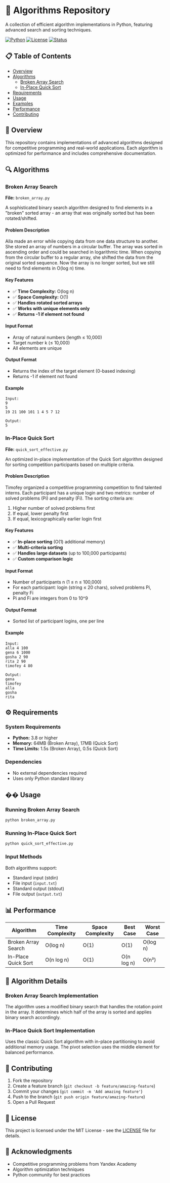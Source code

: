 # 🚀 Algorithms Repository

A collection of efficient algorithm implementations in Python, featuring advanced search and sorting techniques.

[![Python](https://img.shields.io/badge/Python-3.8+-blue.svg)](https://www.python.org/downloads/)
[![License](https://img.shields.io/badge/License-MIT-green.svg)](LICENSE)
[![Status](https://img.shields.io/badge/Status-Active-brightgreen.svg)]()

## 📋 Table of Contents

- [Overview](#overview)
- [Algorithms](#algorithms)
  - [Broken Array Search](#broken-array-search)
  - [In-Place Quick Sort](#in-place-quick-sort)
- [Requirements](#requirements)
- [Usage](#usage)
- [Examples](#examples)
- [Performance](#performance)
- [Contributing](#contributing)

## 🎯 Overview

This repository contains implementations of advanced algorithms designed for competitive programming and real-world applications. Each algorithm is optimized for performance and includes comprehensive documentation.

## 🔍 Algorithms

### Broken Array Search

**File:** `broken_array.py`

A sophisticated binary search algorithm designed to find elements in a "broken" sorted array - an array that was originally sorted but has been rotated/shifted.

#### Problem Description
Alla made an error while copying data from one data structure to another. She stored an array of numbers in a circular buffer. The array was sorted in ascending order and could be searched in logarithmic time. When copying from the circular buffer to a regular array, she shifted the data from the original sorted sequence. Now the array is no longer sorted, but we still need to find elements in O(log n) time.

#### Key Features
- ✅ **Time Complexity:** O(log n)
- ✅ **Space Complexity:** O(1)
- ✅ **Handles rotated sorted arrays**
- ✅ **Works with unique elements only**
- ✅ **Returns -1 if element not found**

#### Input Format
- Array of natural numbers (length ≤ 10,000)
- Target number k (≤ 10,000)
- All elements are unique

#### Output Format
- Returns the index of the target element (0-based indexing)
- Returns -1 if element not found

#### Example
```
Input:
9
5
19 21 100 101 1 4 5 7 12

Output:
5
```

### In-Place Quick Sort

**File:** `quick_sort_effective.py`

An optimized in-place implementation of the Quick Sort algorithm designed for sorting competition participants based on multiple criteria.

#### Problem Description
Timofey organized a competitive programming competition to find talented interns. Each participant has a unique login and two metrics: number of solved problems (Pi) and penalty (Fi). The sorting criteria are:
1. Higher number of solved problems first
2. If equal, lower penalty first
3. If equal, lexicographically earlier login first

#### Key Features
- ✅ **In-place sorting** (O(1) additional memory)
- ✅ **Multi-criteria sorting**
- ✅ **Handles large datasets** (up to 100,000 participants)
- ✅ **Custom comparison logic**

#### Input Format
- Number of participants n (1 ≤ n ≤ 100,000)
- For each participant: login (string ≤ 20 chars), solved problems Pi, penalty Fi
- Pi and Fi are integers from 0 to 10^9

#### Output Format
- Sorted list of participant logins, one per line

#### Example
```
Input:
alla 4 100
gena 6 1000
gosha 2 90
rita 2 90
timofey 4 80

Output:
gena
timofey
alla
gosha
rita
```

## ⚙️ Requirements

### System Requirements
- **Python:** 3.8 or higher
- **Memory:** 64MB (Broken Array), 17MB (Quick Sort)
- **Time Limits:** 1.5s (Broken Array), 0.5s (Quick Sort)

### Dependencies
- No external dependencies required
- Uses only Python standard library

## �� Usage

### Running Broken Array Search
```bash
python broken_array.py
```

### Running In-Place Quick Sort
```bash
python quick_sort_effective.py
```

### Input Methods
Both algorithms support:
- Standard input (stdin)
- File input (`input.txt`)
- Standard output (stdout)
- File output (`output.txt`)

## 📊 Performance

| Algorithm | Time Complexity | Space Complexity | Best Case | Worst Case |
|-----------|----------------|------------------|-----------|------------|
| Broken Array Search | O(log n) | O(1) | O(1) | O(log n) |
| In-Place Quick Sort | O(n log n) | O(1) | O(n log n) | O(n²) |

## 🎨 Algorithm Details

### Broken Array Search Implementation
The algorithm uses a modified binary search that handles the rotation point in the array. It determines which half of the array is sorted and applies binary search accordingly.

### In-Place Quick Sort Implementation
Uses the classic Quick Sort algorithm with in-place partitioning to avoid additional memory usage. The pivot selection uses the middle element for balanced performance.

## 🤝 Contributing

1. Fork the repository
2. Create a feature branch (`git checkout -b feature/amazing-feature`)
3. Commit your changes (`git commit -m 'Add amazing feature'`)
4. Push to the branch (`git push origin feature/amazing-feature`)
5. Open a Pull Request

## 📝 License

This project is licensed under the MIT License - see the [LICENSE](LICENSE) file for details.

## 🙏 Acknowledgments

- Competitive programming problems from Yandex Academy
- Algorithm optimization techniques
- Python community for best practices
